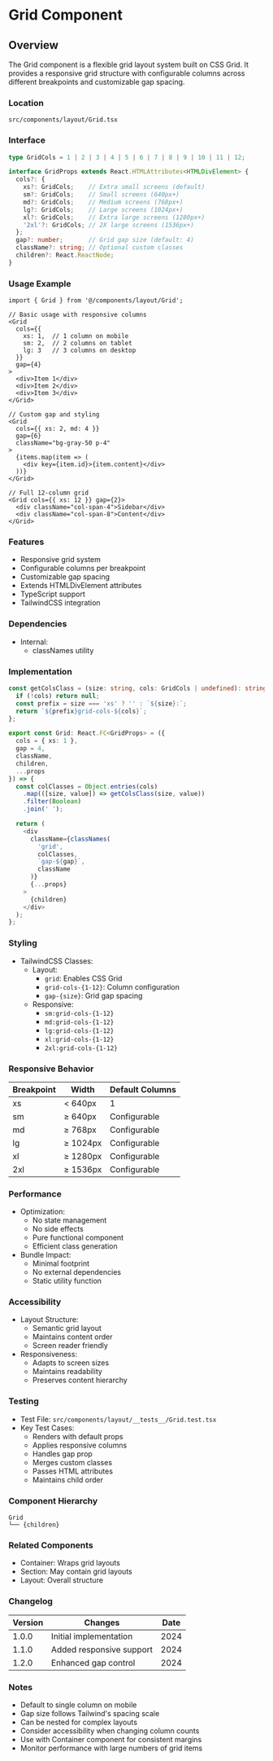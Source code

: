 # Grid Component

## Overview
The Grid component is a flexible grid layout system built on CSS Grid. It provides a responsive grid structure with configurable columns across different breakpoints and customizable gap spacing.

### Location
`src/components/layout/Grid.tsx`

### Interface
```typescript
type GridCols = 1 | 2 | 3 | 4 | 5 | 6 | 7 | 8 | 9 | 10 | 11 | 12;

interface GridProps extends React.HTMLAttributes<HTMLDivElement> {
  cols?: {
    xs?: GridCols;    // Extra small screens (default)
    sm?: GridCols;    // Small screens (640px+)
    md?: GridCols;    // Medium screens (768px+)
    lg?: GridCols;    // Large screens (1024px+)
    xl?: GridCols;    // Extra large screens (1280px+)
    '2xl'?: GridCols; // 2X large screens (1536px+)
  };
  gap?: number;       // Grid gap size (default: 4)
  className?: string; // Optional custom classes
  children?: React.ReactNode;
}
```

### Usage Example
```tsx
import { Grid } from '@/components/layout/Grid';

// Basic usage with responsive columns
<Grid
  cols={{
    xs: 1,  // 1 column on mobile
    sm: 2,  // 2 columns on tablet
    lg: 3   // 3 columns on desktop
  }}
  gap={4}
>
  <div>Item 1</div>
  <div>Item 2</div>
  <div>Item 3</div>
</Grid>

// Custom gap and styling
<Grid
  cols={{ xs: 2, md: 4 }}
  gap={6}
  className="bg-gray-50 p-4"
>
  {items.map(item => (
    <div key={item.id}>{item.content}</div>
  ))}
</Grid>

// Full 12-column grid
<Grid cols={{ xs: 12 }} gap={2}>
  <div className="col-span-4">Sidebar</div>
  <div className="col-span-8">Content</div>
</Grid>
```

### Features
- Responsive grid system
- Configurable columns per breakpoint
- Customizable gap spacing
- Extends HTMLDivElement attributes
- TypeScript support
- TailwindCSS integration

### Dependencies
- Internal:
  - classNames utility

### Implementation
```typescript
const getColsClass = (size: string, cols: GridCols | undefined): string | null => {
  if (!cols) return null;
  const prefix = size === 'xs' ? '' : `${size}:`;
  return `${prefix}grid-cols-${cols}`;
};

export const Grid: React.FC<GridProps> = ({
  cols = { xs: 1 },
  gap = 4,
  className,
  children,
  ...props
}) => {
  const colClasses = Object.entries(cols)
    .map(([size, value]) => getColsClass(size, value))
    .filter(Boolean)
    .join(' ');

  return (
    <div
      className={classNames(
        'grid',
        colClasses,
        `gap-${gap}`,
        className
      )}
      {...props}
    >
      {children}
    </div>
  );
};
```

### Styling
- TailwindCSS Classes:
  - Layout:
    - `grid`: Enables CSS Grid
    - `grid-cols-{1-12}`: Column configuration
    - `gap-{size}`: Grid gap spacing
  - Responsive:
    - `sm:grid-cols-{1-12}`
    - `md:grid-cols-{1-12}`
    - `lg:grid-cols-{1-12}`
    - `xl:grid-cols-{1-12}`
    - `2xl:grid-cols-{1-12}`

### Responsive Behavior
| Breakpoint | Width | Default Columns |
|------------|-------|-----------------|
| xs | < 640px | 1 |
| sm | ≥ 640px | Configurable |
| md | ≥ 768px | Configurable |
| lg | ≥ 1024px | Configurable |
| xl | ≥ 1280px | Configurable |
| 2xl | ≥ 1536px | Configurable |

### Performance
- Optimization:
  - No state management
  - No side effects
  - Pure functional component
  - Efficient class generation
- Bundle Impact:
  - Minimal footprint
  - No external dependencies
  - Static utility function

### Accessibility
- Layout Structure:
  - Semantic grid layout
  - Maintains content order
  - Screen reader friendly
- Responsiveness:
  - Adapts to screen sizes
  - Maintains readability
  - Preserves content hierarchy

### Testing
- Test File: `src/components/layout/__tests__/Grid.test.tsx`
- Key Test Cases:
  - Renders with default props
  - Applies responsive columns
  - Handles gap prop
  - Merges custom classes
  - Passes HTML attributes
  - Maintains child order

### Component Hierarchy
```
Grid
└── {children}
```

### Related Components
- Container: Wraps grid layouts
- Section: May contain grid layouts
- Layout: Overall structure

### Changelog
| Version | Changes | Date |
|---------|---------|------|
| 1.0.0   | Initial implementation | 2024 |
| 1.1.0   | Added responsive support | 2024 |
| 1.2.0   | Enhanced gap control | 2024 |

### Notes
- Default to single column on mobile
- Gap size follows Tailwind's spacing scale
- Can be nested for complex layouts
- Consider accessibility when changing column counts
- Use with Container component for consistent margins
- Monitor performance with large numbers of grid items
